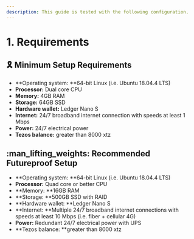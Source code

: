 ```yaml
---
description: This guide is tested with the following configuration.
---
```


# 1. Requirements

## :reminder_ribbon: Minimum Setup Requirements

* **Operating system: **64-bit Linux (i.e. Ubuntu 18.04.4 LTS)
* **Processor:** Dual core CPU
* **Memory:** 4GB RAM
* **Storage:** 64GB SSD
* **Hardware wallet:** Ledger Nano S
* **Internet:** 24/7 broadband internet connection with speeds at least 1 Mbps
* **Power:** 24/7 electrical power
* **Tezos balance:** greater than 8000 xtz

## :man_lifting_weights: Recommended Futureproof Setup

* **Operating system: **64-bit Linux (i.e. Ubuntu 18.04.4 LTS)
* **Processor:** Quad core or better CPU
* **Memory: **16GB RAM
* **Storage: **500GB SSD with RAID
* **Hardware wallet: **Ledger Nano S
* **Internet: **Multiple 24/7 broadband internet connections with speeds at least 10 Mbps (i.e. fiber + cellular 4G)
* **Power:** Redundant 24/7 electrical power with UPS
* **Tezos balance: **greater than 8000 xtz

